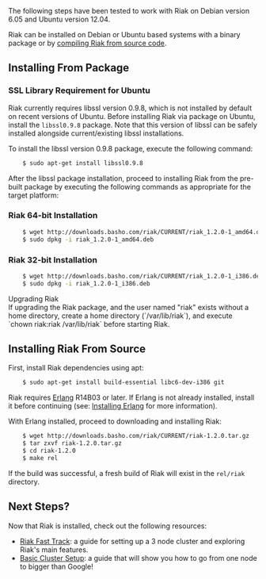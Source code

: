 <div class="info">The following steps have been tested to work with Riak on Debian version 6.05 and Ubuntu version 12.04.</div>

Riak can be installed on Debian or Ubuntu based systems with
a binary package or by [compiling Riak from source
code](https://wiki.basho.com/Installing-Riak-from-Source.html).

Installing From Package
-----------------------

### SSL Library Requirement for Ubuntu

Riak currently requires libssl version 0.9.8, which is not installed by
default on recent versions of Ubuntu. Before installing Riak via package
on Ubuntu, install the `libssl0.9.8` package. Note that this
version of libssl can be safely installed alongside current/existing
libssl installations.

To install the libssl version 0.9.8 package, execute the following
command:

```bash
    $ sudo apt-get install libssl0.9.8
```

After the libssl package installation, proceed to installing Riak from
the pre-built package by executing the following commands as appropriate
for the target platform:

### Riak 64-bit Installation

```bash
    $ wget http://downloads.basho.com/riak/CURRENT/riak_1.2.0-1_amd64.deb
    $ sudo dpkg -i riak_1.2.0-1_amd64.deb
```

### Riak 32-bit Installation

```bash
    $ wget http://downloads.basho.com/riak/CURRENT/riak_1.2.0-1_i386.deb
    $ sudo dpkg -i riak_1.2.0-1_i386.deb
```
<div class="note"><div class="title">Upgrading Riak</div>If upgrading the Riak package, and the user named "riak" exists without a home directory, create a home directory (`/var/lib/riak`), and execute `chown riak:riak /var/lib/riak` before starting Riak.</div>


Installing Riak From Source
---------------------------

First, install Riak dependencies using apt:

```bash
    $ sudo apt-get install build-essential libc6-dev-i386 git
```

Riak requires [Erlang](http://www.erlang.org/) R14B03 or later. If
Erlang is not already installed, install it before continuing (see:
[Installing Erlang](https://wiki.basho.com/Installing-Erlang.html) for more
information).

With Erlang installed, proceed to downloading and installing Riak:

```bash
    $ wget http://downloads.basho.com/riak/CURRENT/riak-1.2.0.tar.gz
    $ tar zxvf riak-1.2.0.tar.gz
    $ cd riak-1.2.0
    $ make rel
```

If the build was successful, a fresh build of Riak will exist in the
`rel/riak` directory.

Next Steps?
-----------

Now that Riak is installed, check out the following resources:

-   [Riak Fast Track](https://wiki.basho.com/The-Riak-Fast-Track.html): a
    guide for setting up a 3 node cluster and exploring Riak's main
    features.
-   [Basic Cluster
    Setup](https://wiki.basho.com/Basic-Cluster-Setup.html):
    a guide that will show you how to go from one node to bigger than
    Google!

